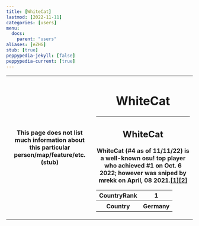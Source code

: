 ```yaml
---
title: [WhiteCat]
lastmod: [2022-11-11]
categories: [users]
menu:
  docs:
    parent: "users"
aliases: [eZHG]
stub: [true]
peppypedia-jekyll: [false]
peppypedia-current: [true]
---
```


<table>
<tbody><tr>
<th>
This page does not list much information about this particular person/map/feature/etc. (stub)
</th><th>

# WhiteCat

---
## WhiteCat
WhiteCat (#4 as of 11/11/22) is a well-known osu! top player who achieved #1 on Oct. 6 2022; however was sniped by mrekk on April, 08 2021.<a href="https://www.reddit.com/r/osugame/comments/de8duf/whitecat_is_now_1_global_on_osustandard/">[1][[2]](https://www.reddit.com/r/osugame/comments/mmkaag/mrekk_is_now_1_surpassing_whitecat/)


<table>
<tbody><tr>
<th>
CountryRank
</th><th>
1
</th></tr><tr>
<th>
Country
</th><th>
Germany</th></tr></tbody></table>

</th></tr></tbody></table>




<!--[if lt IE 8]>
    <script type="text/javascript">
        document.location.href="unsupported_browsererror.html";
    </script>
<![endif]-->